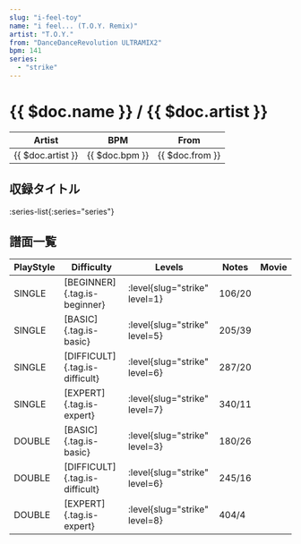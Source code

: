 ```yaml
---
slug: "i-feel-toy"
name: "i feel... (T.O.Y. Remix)"
artist: "T.O.Y."
from: "DanceDanceRevolution ULTRAMIX2"
bpm: 141
series:
  - "strike"
---
```


# {{ $doc.name }} / {{ $doc.artist }}

|Artist|BPM|From|
|------|---|----|
|{{ $doc.artist }}|{{ $doc.bpm }}|{{ $doc.from }}|

## 収録タイトル

:series-list{:series="series"}

## 譜面一覧

|PlayStyle|Difficulty|Levels|Notes|Movie|
|---------|----------|------|-----|-----|
|SINGLE|[BEGINNER]{.tag.is-beginner}|<div class="field is-grouped is-grouped-multiline">:level{slug="strike" level=1}</div>|106/20||
|SINGLE|[BASIC]{.tag.is-basic}|<div class="field is-grouped is-grouped-multiline">:level{slug="strike" level=5}</div>|205/39||
|SINGLE|[DIFFICULT]{.tag.is-difficult}|<div class="field is-grouped is-grouped-multiline">:level{slug="strike" level=6}</div>|287/20||
|SINGLE|[EXPERT]{.tag.is-expert}|<div class="field is-grouped is-grouped-multiline">:level{slug="strike" level=7}</div>|340/11||
|DOUBLE|[BASIC]{.tag.is-basic}|<div class="field is-grouped is-grouped-multiline">:level{slug="strike" level=3}</div>|180/26||
|DOUBLE|[DIFFICULT]{.tag.is-difficult}|<div class="field is-grouped is-grouped-multiline">:level{slug="strike" level=6}</div>|245/16||
|DOUBLE|[EXPERT]{.tag.is-expert}|<div class="field is-grouped is-grouped-multiline">:level{slug="strike" level=8}</div>|404/4||
